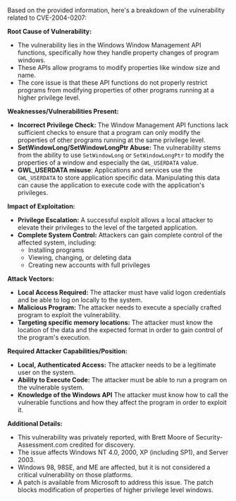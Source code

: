 Based on the provided information, here's a breakdown of the vulnerability related to CVE-2004-0207:

**Root Cause of Vulnerability:**
- The vulnerability lies in the Windows Window Management API functions, specifically how they handle property changes of program windows. 
- These APIs allow programs to modify properties like window size and name. 
- The core issue is that these API functions do not properly restrict programs from modifying properties of other programs running at a higher privilege level.

**Weaknesses/Vulnerabilities Present:**
- **Incorrect Privilege Check:** The Window Management API functions lack sufficient checks to ensure that a program can only modify the properties of other programs running at the same privilege level.
- **SetWindowLong/SetWindowLongPtr Abuse:** The vulnerability stems from the ability to use `SetWindowLong` or `SetWindowLongPtr` to modify the properties of a window and especially the `GWL_USERDATA` value.
- **GWL_USERDATA misuse**: Applications and services use the `GWL_USERDATA` to store application specific data. Manipulating this data can cause the application to execute code with the application's privileges.

**Impact of Exploitation:**
- **Privilege Escalation:** A successful exploit allows a local attacker to elevate their privileges to the level of the targeted application.
- **Complete System Control:** Attackers can gain complete control of the affected system, including:
    - Installing programs
    - Viewing, changing, or deleting data
    - Creating new accounts with full privileges

**Attack Vectors:**
- **Local Access Required:** The attacker must have valid logon credentials and be able to log on locally to the system.
- **Malicious Program:** The attacker needs to execute a specially crafted program to exploit the vulnerability.
- **Targeting specific memory locations:** The attacker must know the location of the data and the expected format in order to gain control of the program's execution.

**Required Attacker Capabilities/Position:**
- **Local, Authenticated Access:** The attacker needs to be a legitimate user on the system.
- **Ability to Execute Code:** The attacker must be able to run a program on the vulnerable system.
- **Knowledge of the Windows API** The attacker must know how to call the vulnerable functions and how they affect the program in order to exploit it.

**Additional Details:**
- This vulnerability was privately reported, with Brett Moore of Security-Assessment.com credited for discovery.
- The issue affects Windows NT 4.0, 2000, XP (including SP1), and Server 2003.
- Windows 98, 98SE, and ME are affected, but it is not considered a critical vulnerability on those platforms.
- A patch is available from Microsoft to address this issue. The patch blocks modification of properties of higher privilege level windows.